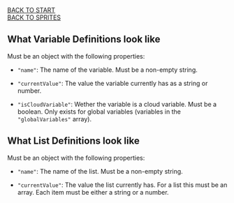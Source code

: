 [BACK TO START](main.md)  
[BACK TO SPRITES](sprites.md)  

## What Variable Definitions look like
Must be an object with the following properties:
* `"name"`: The name of the variable. Must be a non-empty string.

* `"currentValue"`: The value the variable currently has as a string or number. 

* `"isCloudVariable"`: Wether the variable is a cloud variable. Must be a boolean. Only exists for global variables (variables in the `"globalVariables"` array).

## What List Definitions look like
Must be an object with the following properties:
* `"name"`: The name of the list. Must be a non-empty string.

* `"currentValue"`: The value the list currently has. For a list this must be an array. Each item must be either a string or a number.
